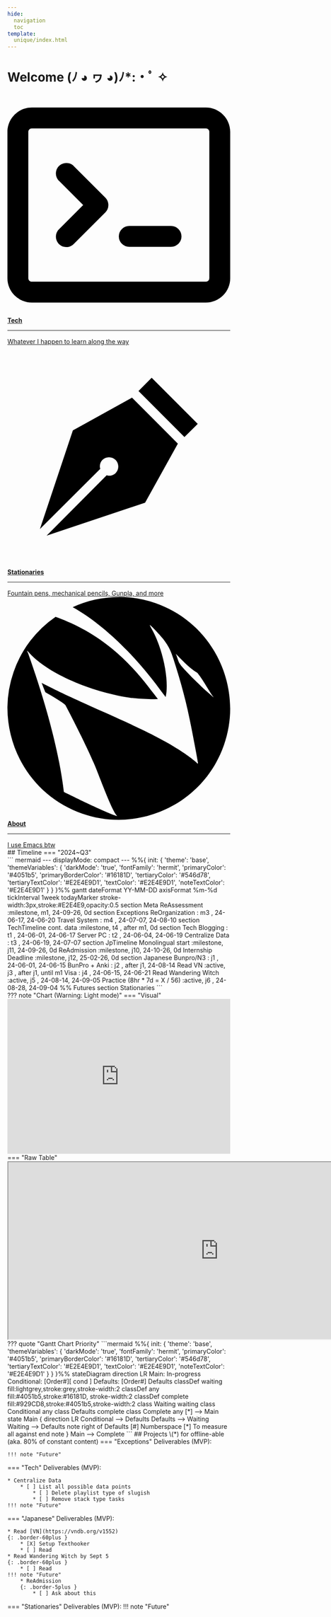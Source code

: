 ```yaml
---
hide:
  navigation
  toc
template:
  unique/index.html
---
```

# Welcome (ﾉ ◕ ヮ ◕)ﾉ*:・ﾟ ✧
<div class="grid grid-smaller">
  <a href="tech/index.html" class="card card-link deep-purple">
<span class="twemoji"><svg xmlns="http://www.w3.org/2000/svg" viewBox="0 0 16 16"><path d="M0 2.75C0 1.784.784 1 1.75 1h12.5c.966 0 1.75.784 1.75 1.75v10.5A1.75 1.75 0 0 1 14.25 15H1.75A1.75 1.75 0 0 1 0 13.25Zm1.75-.25a.25.25 0 0 0-.25.25v10.5c0 .138.112.25.25.25h12.5a.25.25 0 0 0 .25-.25V2.75a.25.25 0 0 0-.25-.25ZM7.25 8a.749.749 0 0 1-.22.53l-2.25 2.25a.749.749 0 0 1-1.275-.326.749.749 0 0 1 .215-.734L5.44 8 3.72 6.28a.749.749 0 0 1 .326-1.275.749.749 0 0 1 .734.215l2.25 2.25c.141.14.22.331.22.53Zm1.5 1.5h3a.75.75 0 0 1 0 1.5h-3a.75.75 0 0 1 0-1.5Z"></path></svg></span>
    <b>Tech</b>
    <hr style="margin-bottom: 16px"/>
    Whatever I happen to learn along the way
  </a>
  <a href="stationary/index.html" class="card card-link brown">
    <b>
<span class="twemoji"><svg xmlns="http://www.w3.org/2000/svg" viewBox="0 0 24 24"><path d="m15.54 3.5 4.96 4.97-1.43 1.41-4.95-4.95 1.42-1.43M3.5 19.78l6.5-6.47c-.1-.31-.03-.7.23-.96.39-.39 1.03-.39 1.42 0 .39.4.39 1.03 0 1.42-.26.26-.65.33-.96.23l-6.47 6.5 10.61-3.55 3.53-6.36-4.94-4.95-6.37 3.53L3.5 19.78Z"></path></svg></span>
      Stationaries</b>
    <hr style="margin-bottom: 16px"/>
    Fountain pens, mechanical pencils, Gunpla, and more
  </a>
  <a href="about/index.html" class="card card-link blue-grey">
<span class="twemoji"><svg xmlns="http://www.w3.org/2000/svg" viewBox="0 0 24 24"><path d="M11.997.011c-1.79.015-3.452.397-4.968 1.093l.005-.002c3.638 2.026 6.955 5.634 8.932 8.241.398.534.753 1.006 1.078 1.434l.004-.019c.412-1.738-.313-5.239-1.518-7.331-.117-.203-.201-.379-.187-.392l.006.002.002-.007c.098.024 1.031.995 1.373 1.433.599.767.832 1.213 1.162 2.23.858 2.645 1.424 4.801 1.901 7.249.239 1.228.675 3.458.731 3.884.007.057-.009.128-.01.143a5.164 5.164 0 0 0-.29-.264c-.645-.568-1.924-1.417-3.183-2.114-1.57-.87-3.118-1.614-6.575-3.162-3.156-1.413-4.61-2.086-5.751-2.661l-1.024-.51c.12.301.249.624.399 1.005 0 0 1.933 1.08 2.174 1.408 0 0 2.322 4.367 3.353 6.955.767 1.949 1.634 4.264 2.155 4.904l.06.069c-1.026-.251-5.745-2.598-5.745-2.598-.518-4.399-1.969-9.61-3.855-14.94a7.259 7.259 0 0 1-.125-.271c.001-.015.141.121.311.303C4.313 8.13 8.368 9.98 12.675 10.775a16.48 16.48 0 0 0 3.533.223c-.307-.392-.64-.821-1.009-1.302-3.418-4.455-6.774-6.326-9.78-7.469-.079-.028-.154-.061-.231-.088A11.902 11.902 0 0 0 .669 8.071a11.97 11.97 0 0 0-.67 4.016l.003-.088c.033 5.018 3.129 9.616 8.052 11.33 1.335.465 2.696.68 4.032.67l-.088-.003c5.018-.033 9.616-3.129 11.33-8.052.465-1.335.68-2.696.67-4.032l-.003.088c-.033-5.018-3.129-9.616-8.052-11.33A11.966 11.966 0 0 0 11.911 0l.088.003zm6.133 6.11-.002.007c-.001 0 0 0 0 0l.002-.007c.531.511 1.376 1.503 2.336 2.062.789.99 1.216 1.963 1.748 2.629-.219-.188-1.111-.972-1.111-.972s-1.378-1.305-2.141-2.153c-.293-.326-.32-.38-.478-.628-.062-.097-.275-.825-.354-.935h-.001l.002-.007z"></path></svg></span>
    <b>About</b>
    <hr style="margin-bottom: 16px"/>
    I use Emacs btw
  </a>
</div>
## Timeline
<!-- Projects + Post Sections -->
=== "2024~Q3"
    <div class="margin-bot-neg"></div>
    ``` mermaid
    ---
    displayMode: compact
    ---
    %%{
      init: {
        'theme': 'base',
        'themeVariables': {
          'darkMode': 'true',
          'fontFamily': 'hermit',
          'primaryColor': '#4051b5',
          'primaryBorderColor': '#16181D',
          'tertiaryColor': '#546d78',
          'tertiaryTextColor': '#E2E4E9D1',
          'textColor': '#E2E4E9D1',
          'noteTextColor': '#E2E4E9D1'
        }
      }
    }%%
    gantt
      dateFormat YY-MM-DD
      axisFormat %m-%d
      tickInterval 1week
      todayMarker stroke-width:3px,stroke:#E2E4E9,opacity:0.5
      section Meta
        ReAssessment              :milestone,  m1, 24-09-26, 0d
      section Exceptions
        ReOrganization            :            m3 , 24-06-17, 24-06-20
        Travel System             :            m4 , 24-07-07, 24-08-10
      section TechTimeline
        cont. data                    :milestone,  t4 , after m1, 0d
      section Tech
        Blogging                  :            t1 , 24-06-01, 24-06-17
        Server PC                 :            t2 , 24-06-04, 24-06-19
        Centralize Data           :            t3 , 24-06-19, 24-07-07
      section JpTimeline
        Monolingual start         :milestone,  j11, 24-09-26, 0d
        ReAdmission               :milestone,  j10, 24-10-26, 0d
        Internship Deadline       :milestone,  j12, 25-02-26, 0d
      section Japanese
        Bunpro/N3                     :            j1 , 24-06-01, 24-06-15
        BunPro + Anki                 :            j2 , after j1, 24-08-14
        Read VN                       :active,     j3 , after j1, until m1
        Visa                          :            j4 , 24-06-15, 24-06-21
        Read Wandering Witch          :active,     j5 , 24-08-14, 24-09-05
        Practice (8hr * 7d = X / 56)  :active,     j6 , 24-08-28, 24-09-04
        %% Futures
      section Stationaries
    ```
    <div class="margin-bot-neg"></div>
    ??? note "Chart (Warning: Light mode)"
        === "Visual"
            <iframe width="100%" height="350"  frameborder="0"" src="https://docs.google.com/spreadsheets/d/e/2PACX-1vTYWKfdC4tmViTQrKmYsMzdLZ3zz3znisICGPR681QxazRzx-ubClnYANn0GrwaN6ncMjWzgD6V7FaY/pubchart?oid=913390942&amp;format=interactive"></iframe>
        === "Raw Table"
            <iframe width="950" height="400" src="https://docs.google.com/spreadsheets/d/e/2PACX-1vTYWKfdC4tmViTQrKmYsMzdLZ3zz3znisICGPR681QxazRzx-ubClnYANn0GrwaN6ncMjWzgD6V7FaY/pubhtml?gid=0&amp;single=true&amp;widget=true&amp;headers=false"></iframe>
    ??? quote "Gantt Chart Priority"
        ```mermaid
        %%{
          init: {
            'theme': 'base',
            'themeVariables': {
              'darkMode': 'true',
              'fontFamily': 'hermit',
              'primaryColor': '#4051b5',
              'primaryBorderColor': '#16181D',
              'tertiaryColor': '#546d78',
              'tertiaryTextColor': '#E2E4E9D1',
              'textColor': '#E2E4E9D1',
              'noteTextColor': '#E2E4E9D1'
            }
          }
        }%%
        stateDiagram
          direction LR
          Main: In-progress
          Conditional: [Order#][ cond ]
          Defaults: [Order#] Defaults
          classDef waiting fill:lightgrey,stroke:grey,stroke-width:2
          classDef any fill:#4051b5,stroke:#16181D, stroke-width:2
          classDef complete fill:#929CD8,stroke:#4051b5,stroke-width:2
          class Waiting waiting
          class Conditional any
          class Defaults complete
          class Complete any
          [*] --> Main
          state Main {
            direction LR
            Conditional --> Defaults
            Defaults --> Waiting
            Waiting --> Defaults
            note right of Defaults
              [#] Numberspace
              [*] To measure all against
            end note
          }
          Main --> Complete
        ```
## Projects
\(*) for offline-able (aka. 80% of constant content)
=== "Exceptions"
    Deliverables (MVP):
   
    !!! note "Future"
=== "Tech"
    Deliverables (MVP):

    * Centralize Data
        * [ ] List all possible data points
            * [ ] Delete playlist type of slugish
            * [ ] Remove stack type tasks
    !!! note "Future"
=== "Japanese"
    Deliverables (MVP):
   
    * Read [VN](https://vndb.org/v1552)
    {: .border-60plus }
        * [X] Setup Texthooker
        * [ ] Read
    * Read Wandering Witch by Sept 5
    {: .border-60plus }
        * [ ] Read
    !!! note "Future"
        * ReAdmission
        {: .border-5plus }
            * [ ] Ask about this
=== "Stationaries"
    Deliverables (MVP):
    !!! note "Future"
